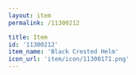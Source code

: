 ```yaml
---
layout: item
permalink: /11300212

title: Item
id: '11300212'
item_name: 'Black Crested Helm'
icon_url: 'item/icon/11300171.png'
---
```

